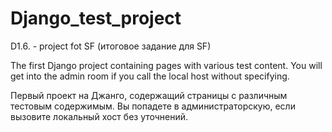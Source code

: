 # Django_test_project
D1.6. - project fot SF (итоговое задание для SF)

The first Django project containing 
pages with various test content.
You will get into the admin room if you 
call the local host without specifying.

Первый проект на Джанго, содержащий 
страницы с различным тестовым содержимым.
Вы попадете в администраторскую, если 
вызовите локальный хост без уточнений.
